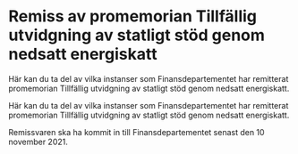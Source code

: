 # Remiss av promemorian Tillfällig utvidgning av statligt stöd genom nedsatt energiskatt

Här kan du ta del av vilka instanser som Finansdepartementet har remitterat promemorian Tillfällig utvidgning av statligt stöd genom nedsatt energiskatt.

Här kan du ta del av vilka instanser som Finansdepartementet har remitterat promemorian Tillfällig utvidgning av statligt stöd genom nedsatt energiskatt.

Remissvaren ska ha kommit in till Finansdepartementet senast den 10 november 2021.
